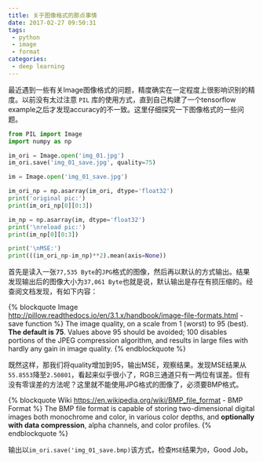 ```yaml
---
title: 关于图像格式的那点事情
date: 2017-02-27 09:50:31
tags:
 - python
 - image
 - format
categories:
 - deep learning
---
```


最近遇到一些有关Image图像格式的问题，精度确实在一定程度上很影响识别的精度。以前没有太过注意 `PIL` 库的使用方式，直到自己构建了一个tensorflow example之后才发现accuracy的不一致。这里仔细探究一下图像格式的一些问题。
```python
from PIL import Image
import numpy as np

im_ori = Image.open('img_01.jpg')
im_ori.save('img_01_save.jpg', quality=75)

im = Image.open('img_01_save.jpg')

im_ori_np = np.asarray(im_ori, dtype='float32')
print('original pic:')
print(im_ori_np[0][0:3])

im_np = np.asarray(im, dtype='float32')
print('\nreload pic:')
print(im_np[0][0:3])

print('\nMSE:')
print(((im_ori_np-im_np)**2).mean(axis=None))
```
首先是读入一张`77,535 Byte`的`JPG`格式的图像，然后再以默认的方式输出。结果发现输出后的图像大小为`37,061 Byte`也就是说，默认输出是存在有损压缩的。经查阅文档发现，有如下内容：

{% blockquote Image http://pillow.readthedocs.io/en/3.1.x/handbook/image-file-formats.html - save function %}
The image quality, on a scale from 1 (worst) to 95 (best). **The default is 75**. Values above 95 should be avoided; 100 disables portions of the JPEG compression algorithm, and results in large files with hardly any gain in image quality.
{% endblockquote %}

既然这样，那我们将quality增加到95，输出MSE，观察结果。发现MSE结果从`55.8553`降至`2.50801`，看起来似乎很小了，RGB三通道只有一两位有误差。但有没有零误差的方法呢？这里就不能使用JPG格式的图像了，必须要BMP格式。

{% blockquote Wiki https://en.wikipedia.org/wiki/BMP_file_format - BMP Format %}
The BMP file format is capable of storing two-dimensional digital images both monochrome and color, in various color depths, and **optionally with data compression**, alpha channels, and color profiles. 
{% endblockquote %}

输出以`im_ori.save('img_01_save.bmp)`该方式，检查`MSE`结果为`0`，Good Job。